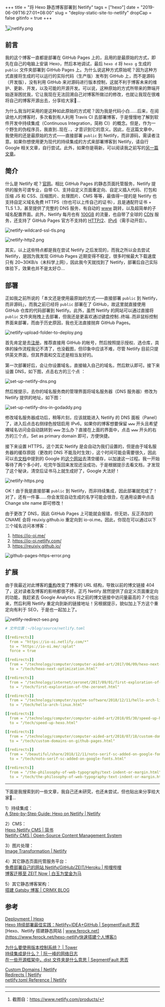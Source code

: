 +++
title = "将 Hexo 静态博客部署到 Netlify"
tags = ["hexo"]
date = "2019-06-09T16:27:01+08:00"
slug = "deploy-static-site-to-netlify"
dropCap = false
gitinfo = true
+++

[^1]![netlify.png](/images/netlify.png "Netlify")

## 前言

我的这个博客一直都是部署在 GitHub Pages 上的，且用的是最原始的方式，即先在自己的电脑上安装 Hexo，然后本地调试，最后 `hexo d` 将 `hexo g` 生成的 `public` 文件夹部署到 GitHub Pages 上。为什么说这种方式原始呢？因为这种方式直接将生成的可以运行的实际代码（生产版）发布到 GitHub 上，而不是源码（开发版），没有利用 GitHub 来对源码进行版本控制，这就不利于博客未来的维护、更新、开发，以及可能的开源开发。可以说，这种原始的方式所带来的弊端开始逐渐困扰我，它让我现在无法回溯自己对博客所做过的修改，也就让我现在很难将自己的博客开源出去，分享给大家🤕...

为什么我当时采用的是这种如此原始的方式呢？因为我是代码小白……后来，在阅读他人的博客时，多次看到有人利用 Travis CI 去部署博客，于是慢慢地了解到软件开发中持续集成（Continuous Integration，简称 CI）的概念。但是，作为一个野生的伪程序员，我直到..现在..，才意识到它的意义。因此，在这篇文章中，我使用的还是最原始的方式——直接部署 `public` 到 Netlify，而非源码，需读者注意。如果你想使用更为现代的持续集成的方式来部署博客到 Netlify，请自行 Google 相关文章，自行尝试。此外，如果你是萌新，可以阅读我之前写的[另一篇文章](/tech/hexo-next-optimization/)。

## 简介

什么是 Netlify 呢？[官网](https://www.netlify.com/)。相比 GitHub Pages 的静态页面托管服务，Netlify 提供的服务可谓专业，自带 CI、支持自定义页面重定向、自定义插入代码、打包和压缩 JS 和 CSS、压缩图片、处理图片、CMS 等等，最值得一提的是 Netlify 也支持自定义域名免费 HTTPS（你也可以上传自己的证书），且是通配符证书 + TLS 1.3，甚至提供了完整的 DNS 服务，有自动的 [www](https://www.netlify.com/docs/custom-domains/#domain-redirects) 跳转，以及超简单的子域名配置界面。此外，Netlify 每月也有 [100GB](https://www.netlify.com/pricing/) 的流量，也自带了全球的 [CDN](https://www.netlify.com/blog/2016/04/15/make-your-site-faster-with-netlifys-intelligent-cdn/) 服务，还支持了 GitHub Pages 官方不支持的 [HTTP/2](https://www.netlify.com/blog/2015/10/20/netlify-news-no.-6/)、[IPv6](https://www.netlify.com/blog/2018/11/26/announcing-ipv6-support-on-the-netlify-application-delivery-network/)（需手动开启）。

![netlify-wildcard-ssl-tls.png](/images/netlify-wildcard-ssl-tls.png "通配符证书 + TLS 1.3")

![netlify-http2.png](/images/netlify-http2.png "HTTP/2")

其实，以上这些特点都是我在尝试 Netlify 之后发现的，而我之所以会去尝试 Netlify，是因为我发现 GitHub Pages 近期变得不稳定，很多时候最大下载速度只有 20~30KB/s（未科学上网），因此我今天就找到了 Netlify，部署后自己实际体验下，效果也并不是太好🙃...

## 部署

正如我之前所说的「本文还是使用最原始的方式——直接部署 `public` 到 Netlify，而非源码」，而我之前已经将 `public` 部署在了 GitHub，故这里就直接使用 GitHub 仓库的代码部署到 Netlify。此外，虽然 Netlify 的网站可以通过直接将 `public` 文件夹拖拽上去部署，但我还是更喜欢通过键盘控制..终端..而非鼠标控制界面来部署，而由于历史原因，我也无法直接抛弃 GitHub Pages。

![netlify-upload-folder-to-deploy.png](/images/netlify-upload-folder-to-deploy.png "Netlify 可直接拖拽文件部署")

首先肯定是去[注册](https://app.netlify.com/signup/)，推荐直接用 GitHub 的帐号，然后按照提示授权、选仓库，具体的操作流程我记不清了，也没截图，但印象中应该不难，尽管 Netlify 目前只提供英文界面，但其界面和交互还是相当友好的。

第一次部署好后，会让你设置域名，直接输入自己的域名，然后默认即可。接下来设置 DNS，如下图，点击右方的三个点 ：

![set-up-netlify-dns.png](/images/set-up-netlify-dns.png "Set up Netlify DNS")

然后按提示，去你的域名服务商的管理界面将域名服务器（DNS 服务器）修改为 Netlify 提供的地址，如下图：

![set-up-netlify-dns-in-godaddy.png](/images/set-up-netlify-dns-in-godaddy.png "GoDaddy 截图")

修改域名服务器成功后，稍等片刻，应该就能进入 Netlify 的 DNS 面板（Panel）了，进入后点击右侧绿色按钮启用 IPv6。如果你的博客想要保留 `www` 开头且希望裸域名访问会自动跳转到 `www` 怎么办？直接在上面的界面中，点击 `www` 开头的右方的三个点，Set as primary domain 即可，方便快捷。

接下来设置 HTTPS，这个其实 Netlify 是会自动为我们设置的，但是由于域名服务器的缓存原因（更改的 DNS 不能及时生效），这个时间可能会需要很久，因此可以去[文档](https://www.netlify.com/docs/ssl/#troubleshooting)中提到的 Google 的[这个网站](https://developers.google.com/speed/public-dns/cache)去清空缓存，以加速这一过程。我一开始等待了两个多小时，吃完午饭回来发现还没成功，于是根据提示去看文档，才发现了这个秘诀，清空后证书马上就生成好了，Google 大法好！

![netlify-https.png](/images/netlify-https.png "HTTPS")

OK！由于我是直接部署 `public` 到 Netlify，而非持续集成，因此部署就完成了！对了，还有一件事……你会发现自动生成的名字可能会很丑，在通用设置中点击 Change site name 即可修改！

由于更改了 DNS，因此 GitHub Pages 上可能就会报错，但无妨，反正添加的 CNAME 会将 reuixiy.github.io 重定向到 io-oi.me。因此，你现在可以通过以下三个域名访问本博客：

1. https://io-oi.me/
2. https://io-oi.netlify.com/
3. https://reuixiy.github.io/

![github-pages-https-error.png](/images/github-pages-https-error.png "GitHub Pages 报错")

## 扩展

由于我最近对此博客的[重构](/tech/redesign-this-blog-under-minimalism/)改变了博客的 URL 结构，导致以前的博文链接 404 了，这对读者及博客的影响都很不好。正巧 Netlify 居然提供了自定义页面重定向的功能，我赶紧去 Google Analytics 将之前的博文链接中访问量最高的 7 个找出来，然后利用 Netlify 重定向到新的链接地址！另根据提示，貌似加上下方这个重定向有利于 SEO，于是也一起加上了。

![netlify-redirect-seo.png](/images/netlify-redirect-seo.png "提示信息")

```yml
# 文件位置：~/blog/source/netlify.toml

[[redirects]]
  from = "https://io-oi.netlify.com/*"
  to = "https://io-oi.me/:splat"
  force = true

[[redirects]]
  from = "/technology/computer/computer-aided-art/2017/06/09/hexo-next-optimization.html"
  to = "/tech/hexo-next-optimization.html"

[[redirects]]
  from = "/technology/internet/zeronet/2017/09/01/first-exploration-of-the-zeronet.html"
  to = "/tech/first-exploration-of-the-zeronet.html"

[[redirects]]
  from = "/technology/computer/system-software/2018/12/11/hello-arch-linux.html"
  to = "/tech/hello-arch-linux.html"

[[redirects]]
  from = "/technology/computer/computer-aided-art/2018/05/30/speed-up-hexo.html"
  to = "/tech/speed-up-hexo.html"

[[redirects]]
  from = "/technology/computer/computer-aided-art/2018/07/18/custom-domains-on-github-pages.html"
  to = "/tech/custom-domains-on-github-pages.html"

[[redirects]]
  from = "/beautiful/share/2018/12/11/noto-serif-sc-added-on-google-fonts.html"
  to = "/tech/noto-serif-sc-added-on-google-fonts.html"

[[redirects]]
  from = "/the-philosophy-of-web-typography/text-indent-or-margin.html"
  to = "/tech/the-philosophy-of-web-typography-text-indent-or-margin.html"
```

---

下面是我搜索到的一些文章，我自己还未研究，也还未尝试，但也贴出来分享给大家🤪...

1）持续集成：  
[A Step-by-Step Guide: Hexo on Netlify | Netlify](https://www.netlify.com/blog/2015/10/26/a-step-by-step-guide-hexo-on-netlify/)

2）CMS：  
[Hexo Netlify CMS | 简书](https://www.jianshu.com/p/817f0c55d534)  
[Netlify CMS | Open-Source Content Management System](https://www.netlifycms.org/)

3）图片处理：  
[Image Transformation | Netlify](https://www.netlify.com/docs/image-transformation/)

4）其它静态页面托管服务平台：  
[免费部署自己的网站 Netlify/GitHub/ZEIT/Heroku | 哔哩哔哩](https://www.bilibili.com/video/av51846868/)  
[博客迁移至 ZEIT Now | 白玉为堂金为马](https://www.noddl.me/2019/03/28/blog-migrate/)

5）其它静态博客架构：  
[搭建 Gatsby 博客 | CRIMX BLOG](https://blog.crimx.com/archives?search=%23Gatsby)

## 参考

[Deployment | Hexo](https://hexo.io/docs/one-command-deployment#Netlify)  
[Hexo 持续部署最佳实践：Netlify+IDEA+GitHub | SegmentFault 思否](https://segmentfault.com/a/1190000017472270)  
[Hexo、Netlify 搭建静态网站 | www.ferock.net](https://www.ferock.net/hexo-netlify快速搭建个人博客/)

[为什么要使用版本控制系统？ | Tower](https://www.git-tower.com/learn/git/ebook/cn/command-line/basics/why-use-version-control)  
[持续集成是什么？ | 阮一峰的网络日志](http://www.ruanyifeng.com/blog/2015/09/continuous-integration.html)  
[在一些开源框架中，dist 文件夹是什么意思 | SegmentFault 思否](https://segmentfault.com/q/1010000002712805)

[Custom Domains | Netlify](https://www.netlify.com/docs/custom-domains/)  
[Redirects | Netlify](https://www.netlify.com/docs/redirects/)  
[netlify.toml Reference | Netlify](https://www.netlify.com/docs/netlify-toml-reference/)

---

[^1]: 截图自：https://www.netlify.com/products/
